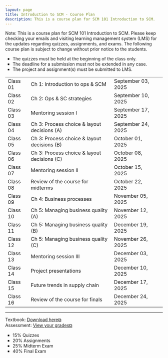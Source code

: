 ```yaml
---
layout: page
title: Introduction to SCM - Course Plan
description: This is a course plan for SCM 101 Introduction to SCM.
---
```

Note: This is a course plan for SCM 101 Introduction to SCM. Please keep checking your emails and visiting learning management system (LMS) for the updates regarding quizzes, assignments, and exams. The following course plan is subject to change without prior notice to the students.

 <ul style="list-style-type:square;">
  <li>The quizzes must be held at the beginning of the class only.</li>
  <li>The deadline for a submission must not be extended in any case.</li>
   <li>The project and assignment(s) must be submitted to LMS.</li>
 </ul>

<table>
  <tr>
    <td>Class 01</td>
    <td>Ch 1: Introduction to ops & SCM</td>
    <td>September 03, 2025</td>
  </tr>
  <tr>
    <td>Class 02</td>
    <td>Ch 2: Ops & SC strategies</td>
    <td>September 10, 2025</td>
    <td></td>
  </tr>
  <tr>
    <td>Class 03</td>
    <td>Mentoring session I</td>
    <td>September 17, 2025</td>
  </tr>
  <tr>
    <td>Class 04</td>
    <td>Ch 3: Process choice & layout decisions (A)</td>
    <td>September 24, 2025 	</td>
  </tr>
  <tr>
    <td>Class 05</td>
    <td>Ch 3: Process choice & layout decisions (B)</td>
    <td>October 01, 2025</td>
    <td></td>
  </tr>
  <tr>
    <td>Class 06</td>
    <td>Ch 3: Process choice & layout decisions (C)</td>
    <td>October 08, 2025</td>
  </tr>
  <tr>
    <td>Class 07</td>
    <td>Mentoring session II</td>
    <td>October 15, 2025</td>
  </tr>
  <tr>
    <td>Class 08</td>
    <td>Review of the course for midterms</td>
    <td>October 22, 2025</td>
  </tr>
  <tr>
    <td>Class 09</td>
    <td>Ch 4: Business processes</td>
    <td>November 05, 2025</td>
  </tr>
  <tr>
    <td>Class 10</td>
    <td>Ch 5: Managing business quality (A)</td>
    <td>November 12, 2025</td>
  </tr>
  <tr>
    <td>Class 11</td>
    <td>Ch 5: Managing business quality (B)</td>
    <td>December 19, 2025</td>
  </tr>
  <tr>
    <td>Class 12</td>
    <td>Ch 5: Managing business quality (C)</td>
    <td>November 26, 2025</td>
  </tr>
  <tr>
    <td>Class 13</td>
    <td>Mentoring session III</td>
    <td>December 03, 2025</td>
  </tr>
  <tr>
    <td>Class 14</td>
    <td>Project presentations</td>
    <td>December 10, 2025</td>
  </tr>
  <tr>
    <td>Class 15</td>
    <td>Future trends in supply chain</td>
    <td>December 17, 2025</td>
  </tr>
  <tr>
    <td>Class 16</td>
    <td>Review of the course for finals</td>
    <td>December 24, 2025</td>
  </tr>
</table>

<hr class="solid">

Textbook: <a href="https://drive.google.com/file/d/1qLwA6FHoct-CXmYY32mepHPQ6QWmptT7" target="_blank" rel="noopener noreferrer">Download here&#x29c9;</a><br/>
Assessment: <a href="https://drive.google.com/file/d/1ibXQXa68N9x3uNRe8rvn_wvBOBIfXSK4" target="_blank" rel="noopener noreferrer">View your grades&#x29c9;</a>
  <ul style="list-style-type:square;">
   <li>15% Quizzes</li>
   <li>20% Assignments</li>
   <li>25% Midterm Exam</li>
   <li>40% Final Exam</li>
  </ul>
